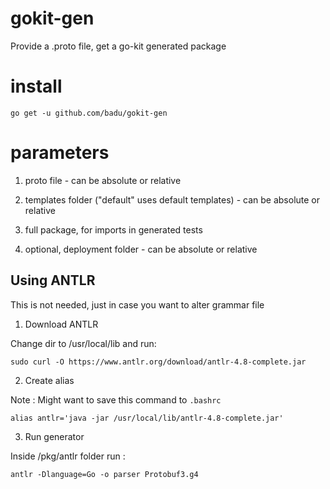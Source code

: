# gokit-gen

Provide a .proto file, get a go-kit generated package

# install

`go get -u github.com/badu/gokit-gen`

# parameters

1. proto file - can be absolute or relative

2. templates folder ("default" uses default templates) - can be absolute or relative

3. full package, for imports in generated tests

4. optional, deployment folder - can be absolute or relative

## Using ANTLR 

This is not needed, just in case you want to alter grammar file

1. Download ANTLR 

Change dir to /usr/local/lib and run:

`sudo curl -O https://www.antlr.org/download/antlr-4.8-complete.jar`

2. Create alias 

Note : Might want to save this command to `.bashrc` 

`alias antlr='java -jar /usr/local/lib/antlr-4.8-complete.jar'`

3. Run generator

Inside /pkg/antlr folder run :

`antlr -Dlanguage=Go -o parser Protobuf3.g4`
 